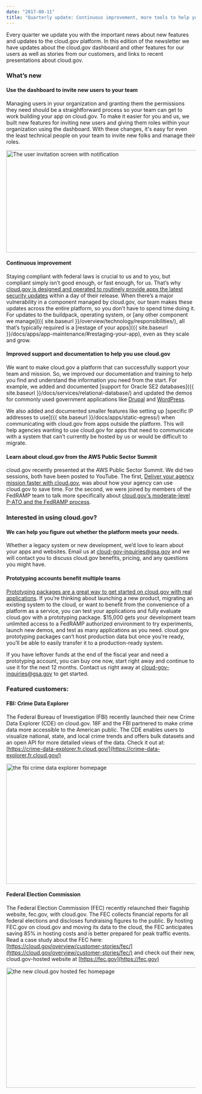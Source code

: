 ```yaml
---
date: "2017-08-11"
title: "Quarterly update: Continuous improvement, more tools to help you use cloud.gov"
---
```


Every quarter we update you with the important news about new features and updates to the cloud.gov platform. In this edition of the newsletter we have updates about the cloud.gov dashboard and other features for our users as well as stories from our customers, and links to recent presentations about cloud.gov.

### What’s new

#### Use the dashboard to invite new users to your team

Managing users in your organization and granting them the permissions they need should be a straightforward process so your team can get to work building your app on cloud.gov. To make it easier for you and us, we built new features for inviting new users and giving them roles within your organization using the dashboard. With these changes, it's easy for even the least technical people on your team to invite new folks and manage their roles.

<img src="/img/invite-users.png" alt="The user invitation screen with notification" width="624" height="272" />

#### Continuous improvement

Staying compliant with federal laws is crucial to us and to you, but compliant simply isn’t good enough, or fast enough, for us. That’s why [cloud.gov is designed and operated to routinely provide apps the latest security updates](https://cloud.gov/overview/overview/cloudgov-benefits/) within a day of their release. When there’s a major vulnerability in a component managed by cloud.gov, our team makes these updates across the entire platform, so you don’t have to spend time doing it. For updates to the buildpack, operating system, or [any other component we manage]({{ site.baseurl }}/overview/technology/responsibilities/), all that’s typically required is a [restage of your apps]({{ site.baseurl }}/docs/apps/app-maintenance/#restaging-your-app), even as they scale and grow.

#### Improved support and documentation to help you use cloud.gov

We want to make cloud.gov a platform that can successfully support your team and mission. So, we improved our documentation and training to help you find and understand the information you need from the start. For example, we added and documented [support for Oracle SE2 databases]({{ site.baseurl }}/docs/services/relational-database/) and updated the demos for commonly used government applications like [Drupal](https://github.com/18F/cf-ex-drupal) and [WordPress](https://github.com/18f/cf-ex-wordpress).

We also added and documented smaller features like setting up [specific IP addresses to use]({{ site.baseurl }}/docs/apps/static-egress/) when communicating with cloud.gov from apps outside the platform. This will help agencies wanting to use cloud.gov for apps that need to communicate with a system that can’t currently be hosted by us or would be difficult to migrate.

#### Learn about cloud.gov from the AWS Public Sector Summit

cloud.gov recently presented at the AWS Public Sector Summit. We did two sessions, both have been posted to YouTube. The first, [Deliver your agency mission faster with cloud.gov](https://www.youtube.com/watch?v=NGmDhWEfMuo&list=PLhr1KZpdzukePsKIUofhgp50b63-5yr1V&index=78), was about how your agency can use cloud.gov to save time. For the second, we were joined by members of the FedRAMP team to talk more specifically about [cloud.gov's moderate-level P-ATO and the FedRAMP process](https://www.youtube.com/watch?v=iXqbIxtiwQY&index=87&list=PLhr1KZpdzukePsKIUofhgp50b63-5yr1V).

### Interested in using cloud.gov?

#### We can help you figure out whether the platform meets your needs.

Whether a legacy system or new development, we’d love to learn about your apps and websites. Email us at [cloud-gov-inquiries@gsa.gov](mailto:cloud-gov-inquiries@gsa.gov) and we will contact you to discuss cloud.gov benefits, pricing, and any questions you might have.

#### Prototyping accounts benefit multiple teams

[Prototyping packages are a great way to get started on cloud.gov with real applications](https://cloud.gov/overview/pricing/prototyping/). If you’re thinking about launching a new product, migrating an existing system to the cloud, or want to benefit from the convenience of a platform as a service, you can test your applications and fully evaluate cloud.gov with a prototyping package. $15,000 gets your development team unlimited access to a FedRAMP authorized environment to try experiments, launch new demos, and test as many applications as you need. cloud.gov prototyping packages can’t host production data but once you’re ready, you’ll be able to easily transfer it to a production-ready system.

If you have leftover funds at the end of the fiscal year and need a prototyping account, you can buy one now, start right away and continue to use it for the next 12 months. Contact us right away at [cloud-gov-inquiries@gsa.gov](mailto:cloud-gov-inquiries@gsa.gov) to get started.

### Featured customers:

#### FBI: Crime Data Explorer

The Federal Bureau of Investigation (FBI) recently launched their new Crime Data Explorer (CDE) on cloud.gov. 18F and the FBI partnered to make crime data more accessible to the American public. The CDE enables users to visualize national, state, and local crime trends and offers bulk datasets and an open API for more detailed views of the data. Check it out at: [https://crime-data-explorer.fr.cloud.gov/](https://crime-data-explorer.fr.cloud.gov/)

<img src="/img/fbi-crime-data.png" alt="the fbi crime data explorer homepage" width="624" height="320" />

#### Federal Election Commission

The Federal Election Commission (FEC) recently relaunched their flagship website, fec.gov, with cloud.gov. The FEC collects financial reports for all federal elections and discloses fundraising figures to the public. By hosting FEC.gov on cloud.gov and moving its data to the cloud, the FEC anticipates saving 85% in hosting costs and is better prepared for peak traffic events. Read a case study about the FEC here: [https://cloud.gov/overview/customer-stories/fec/](https://cloud.gov/overview/customer-stories/fec/) and check out their new, cloud.gov-hosted website at [https://fec.gov](https://fec.gov)

<img src="/img/fec-screen.png" alt="the new cloud.gov hosted fec homepage" width="624" height="320" />
